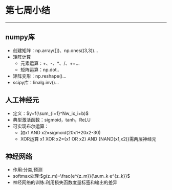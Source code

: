# 第七周小结
---
## numpy库 
* 创建矩阵：np.array([])、np.ones((3,3))...
* 矩阵计算
	* 元素运算：+、-、*、/、+=...
	* 矩阵运算：np.dot..
* 矩阵变形：np.reshape()...
* scipy库：linalg.inv()... 
## 人工神经元
* 定义：$y=f(\sum_{i=1}^Nw_ix_i+b)$
* 典型激活函数：sigmoid，tanh，ReLU
* 可实现布尔运算：
  * 如x1 AND x2=sigmoid(20x1+20x2-30)
  * XOR运算     x1 XOR x2={x1 OR x2} AND {NAND(x1,x2)}需两层神经元
## 神经网络
* 作用:分类,预测
* softmax处理:$g(z_m)=\frac{e^{z_m}}{\sum_k e^{z_k}}$
* 神经网络的训练:利用损失函数度量标签和输出的差异

